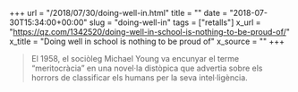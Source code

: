 +++
url = "/2018/07/30/doing-well-in.html"
title = ""
date = "2018-07-30T15:34:00+00:00"
slug = "doing-well-in"
tags = ["retalls"]
x_url = "https://qz.com/1342520/doing-well-in-school-is-nothing-to-be-proud-of/"
x_title = "Doing well in school is nothing to be proud of"
x_source = ""
+++


> El 1958, el sociòleg Michael Young va encunyar el terme “meritocràcia” en una novel·la distòpica que advertia sobre els horrors de classificar els humans per la seva intel·ligència.
